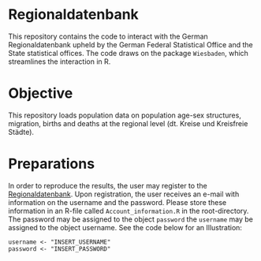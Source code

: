 # Regionaldatenbank
This repository contains the code to interact with the German Regionaldatenbank upheld by the German Federal Statistical Office and the State statistical offices. The code draws on the package `Wiesbaden`, which streamlines the interaction in R.

# Objective
This repository loads population data on population age-sex structures, migration, births and deaths at the regional level (dt. Kreise und Kreisfreie Städte). 

# Preparations
In order to reproduce the results, the user may register to the [Regionaldatenbank](https://www.regionalstatistik.de/genesis/online?Menu=Registrierung#abreadcrumb). Upon registration, the user receives an e-mail with information on the username and the password. Please store these information in an R-file called `Account_information.R` in the root-directory. The password may be assigned to the object `password` the `username` may be assigned to the object username. See the code below for an Illustration:


```
username <- "INSERT_USERNAME"
password <- "INSERT_PASSWORD"
```